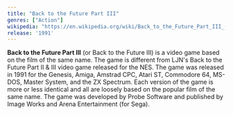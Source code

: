 ```yaml
---
title: "Back to the Future Part III"
genres: ["Action"]
wikipedia: "https://en.wikipedia.org/wiki/Back_to_the_Future_Part_III_(video_game)"
release: '1991'
---
```

**Back to the Future Part III** (or Back to the Future III) is a video game based on the film of the same name. The game is different from LJN's Back to the Future Part II & III video game released for the NES. The game was released in 1991 for the Genesis, Amiga, Amstrad CPC, Atari ST, Commodore 64, MS-DOS, Master System, and the ZX Spectrum. Each version of the game is more or less identical and all are loosely based on the popular film of the same name. The game was developed by Probe Software and published by Image Works and Arena Entertainment (for Sega).